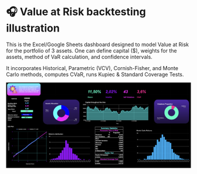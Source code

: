 # :headphones: Value at Risk backtesting illustration

This is the Excel/Google Sheets dashboard designed to model Value at Risk for the portfolio of 3 assets. One can define capital ($), weights for the assets, method of VaR calculation, and confidence intervals.

It incorporates Historical, Parametric (VCV), Cornish-Fisher, and Monte Carlo methods, computes CVaR, runs Kupiec & Standard Coverage Tests.

![alt text](pics/vardashboard.png)
